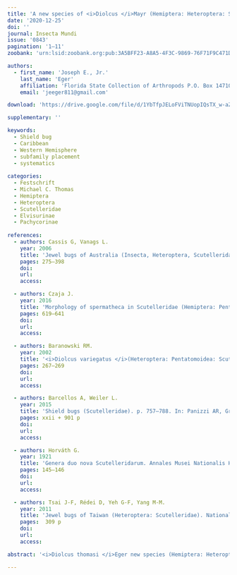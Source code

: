 ```yaml
---
title: 'A new species of <i>Diolcus </i>Mayr (Hemiptera: Heteroptera: Scutelleridae: Pachycorinae) with a reexamination of the subfamily and generic placement of <i>Nesogenes boscii </i>(Fabricius) (Hemiptera: Heteroptera: Scutelleridae: Elvisurinae or Pachycorinae)'
date: '2020-12-25'
doi: ''
journal: Insecta Mundi
issue: '0843'
pagination: '1–11'
zoobank: 'urn:lsid:zoobank.org:pub:3A5BFF23-A8A5-4F3C-9869-76F71F9C471D'

authors:
  - first_name: 'Joseph E., Jr.'
    last_name: 'Eger'
    affiliation: 'Florida State Collection of Arthropods P.O. Box 147100, Gainesville, FL 32614-7100, USA'
    email: 'jeeger811@gmail.com'

download: 'https://drive.google.com/file/d/1YbTfpJELoFViTNUopIQsTX_w-aZb_u2k/view?usp=sharing'

supplementary: ''

keywords:
  - Shield bug
  - Caribbean
  - Western Hemisphere
  - subfamily placement
  - systematics
  
categories:
  - Festschrift
  - Michael C. Thomas
  - Hemiptera
  - Heteroptera
  - Scutelleridae
  - Elvisurinae
  - Pachycorinae
  
references:
  - authors: Cassis G, Vanags L.
    year: 2006
    title: 'Jewel bugs of Australia (Insecta, Heteroptera, Scutelleridae). In: Rabitsch W (ed.). Hug the bug–for love of true bugs. Festschrift zum 70 Geburtstag von Ernst Heiss. Denisia 19'
    pages: 275–398
    doi: 
    url: 
    access: 

  - authors: Czaja J.
    year: 2016
    title: 'Morphology of spermatheca in Scutelleridae (Hemiptera: Pentatomoidea) and its taxonomic significance. The Canadian Entomologist 148(6)'
    pages: 619–641
    doi: 
    url: 
    access: 

  - authors: Baranowski RM.
    year: 2002
    title: '<i>Diolcus variegatus </i>(Heteroptera: Pentatomoidea: Scutelleridae), a Caribbean species established in South Florida. Florida Entomologist 85(1)'
    pages: 267–269
    doi: 
    url: 
    access: 

  - authors: Barcellos A, Weiler L.
    year: 2015
    title: 'Shield bugs (Scutelleridae). p. 757–788. In: Panizzi AR, Grazia J (eds.). True bugs (Heteroptera) of the Neotropics. Springer Science and Business Media; Dordrecht'
    pages: xxii + 901 p
    doi: 
    url: 
    access: 

  - authors: Horváth G.
    year: 1921
    title: 'Genera duo nova Scutelleridarum. Annales Musei Nationalis Hungarici 18'
    pages: 145–146
    doi: 
    url: 
    access: 

  - authors: Tsai J-F, Rédei D, Yeh G-F, Yang M-M.
    year: 2011
    title: 'Jewel bugs of Taiwan (Heteroptera: Scutelleridae). National Chung Hsing University; Taichung, Taiwan'
    pages:  309 p
    doi: 
    url: 
    access: 

abstract: '<i>Diolcus thomasi </i>Eger new species (Hemiptera: Heteroptera: Scutelleridae: Pachycorinae), is de¬scribed from Cayman Brac and Little Cayman Island and compared to <I>D</I>. <i>chrysorrhoeus </i>(Fabricius), its closest congener. <i>Nesogenes boscii </i>(Fabricius) is removed from the Elvisurinae and placed in the Pachycorinae. The relationship of <I>N</I>. <i>boscii </i>to <I>D</I>. <i>thomasi </i>and <I>D</I>. <i>chrysorrhoeus </i>is discussed.'

---
```


